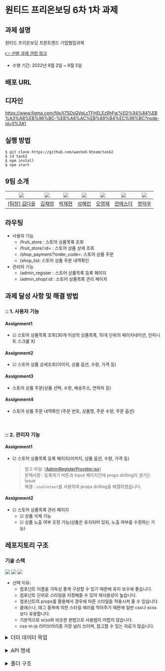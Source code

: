 # 원티드 프리온보딩 6차 1차 과제

## 과제 설명

원티드 프리온보딩 프론트엔드 기업협업과제

[👉 선발 과제 관련 링크](https://younuk.notion.site/f1d012dc9bec4fbc916b30e0fe332021)

- 수행 기간: 2022년 9월 2일 ~ 9월 5일

## 배포 URL

## 디자인

https://www.figma.com/file/Ii7SDsQVqLcTFHELEzRhFg/%ED%94%84%EB%A3%A8%EB%96%BC-%EB%A6%AC%EB%89%B4%EC%96%BC?node-id=0%3A1

## 실행 방법

```
$ git clone https://github.com/wanted-9team/task2
$ cd task2
$ npm install
$ npm start
```

## 9팀 소개

| <img src="https://avatars.githubusercontent.com/u/92010078?v=4"/> | <img src="https://avatars.githubusercontent.com/u/92101831?v=4"/> | <img src="https://avatars.githubusercontent.com/u/69101321?v=4"/> | <img src="https://avatars.githubusercontent.com/u/59791809?v=4"> | <img src="https://avatars.githubusercontent.com/u/85508157?v=4"/> | <img src="https://avatars.githubusercontent.com/u/71773680?v=4"> | <img src="https://avatars.githubusercontent.com/u/97271725?v=4"> |
| ----------------------------------------------------------------- | ----------------------------------------------------------------- | ----------------------------------------------------------------- | ---------------------------------------------------------------- | ----------------------------------------------------------------- | ---------------------------------------------------------------- | ---------------------------------------------------------------- |
| <a href="https://github.com/many-yun">[팀장] 김다윤</a>           | <a href="https://github.com/blcklamb">김채정</a>                  | <a href="https://github.com/jaehyeon74">박재현</a>                | <a href="https://github.com/hlezg08">성혜린</a>                  | <a href="https://github.com/sacultang">오영재</a>                 | <a href="https://github.com/estherjj">전에스더</a>               | <a href="https://github.com/jungdeokwoo">정덕우</a>              |

## 라우팅

- 사용자 기능
  - /fruit_store : 스토어 상품목록 조회
  - /fruit_store/:id= : 스토어 상품 상세 조회
  - /shop_payment/?order_code=: 스토어 상품 주문
  - /shop_list: 스토어 상품 주문 내역확인
- 관리자 기능
  - /admin_register : 스토어 상품목록 등록 페이지
  - /admin_shop/:id : 스토어 상품목록 관리 페이지

## 과제 달성 사항 및 해결 방법

### :: 1. 사용자 기능

#### Assignment1

- &#9745; 스토어 상품목록 조회(30개 이상의 상품목록, 10개 단위의 페이지네이션, 인피니트 스크롤 X)

#### Assignment2

- &#9745; 스토어 상품 상세조회(이미지, 상품 옵션, 수량, 가격 등)

#### Assignment3

- 스토어 상품 주문(상품 선택, 수량, 배송주소, 연락처 등)

#### Assignment4

- 스토어 상품 주문 내역확인 (주문 번호, 상품명, 주문 수량, 주문 옵션)

<br/>

### :: 2. 관리자 기능

#### Assignment1

- &#9745; 스토어 상품목록 등록 페이지(이미지, 상품 옵션, 수량, 가격 등)
  > 참고 파일: [[AdminRegisterProvider.jsx](https://github.com/wanted-9team/task2/blob/dev/src/store/AdminRegisterProvider.jsx)]
  > <br>
  > 문제사항 : 등록하기 버튼과 Input 페이지간에 props drilling이 생기는 Issue <br>
  > 해결 : `useContext`를 사용하여 props drilling을 해결하였습니다.

#### Assignment2

- &#9745; 스토어 상품목록 관리 페이지
  - &#9745; 상품 삭제 기능
  - &#9745; 상품 노출 여부 조정 기능(상품은 유지되어 있되, 노출 여부를 수정하는 기능)

## 레포지토리 구조

### 기술 스택

<img src="https://img.shields.io/badge/JavaScript-323330?style=for-the-badge&logo=javascript&logoColor=F7DF1E"/>

<img src="https://img.shields.io/badge/React-20232A?style=for-the-badge&logo=react&logoColor=61DAFB"/>

<img src="https://img.shields.io/badge/styled--components-DB7093?style=for-the-badge&logo=styled-components&logoColor=white"/>

- 선택 이유:
  - 컴포넌트 이름을 가독성 좋게 구성할 수 있기 때문에 유지 보수에 좋습니다.
  - 컴포넌트 단위로 스타일을 지정해줄 수 있어 재사용성이 높습니다.
  - 컴포넌트의 props를 활용해서 경우에 따른 스타일을 적용시켜 줄 수 있습니다.
  - 클래스나, 태그 중복에 의한 스타일 에러를 막아주기 때문에 일반 css나 scss보다 유용합니다.
  - 기본적으로 scss와 비슷한 문법으로 사용법이 어렵지 않습니다.
  - css-in-js 라이브러리중 가장 널리 쓰이며, 참고할 수 있는 자료가 많습니다.

<details>
<summary style="font-size:17px">더미 데이터 목업</summary>

`src/mocks/data.js`

```
[
	{
		id:
		name:
		imageUrls: [ ]
		quantity : ?
		price:
		status:[sale,soldout, best]
		sale : 10
		select : [{option:1kg, price:10000},{option:2kg, price:18000}]
		description : ""
		origin: ""
		shipping:{option: "", price: 0, info: ""}
		visible:true
	}
]
```

</details>
<br>
<details>
<summary style="font-size:17px"> API 명세</summary>

### 1. 상품조회

- url : `/productlist`
- method : `GET`
- parameter : `page=number`

#### 응답예시

```
data:
	list: (10) [{…}, {…}, {…}, {…}, {…}, {…}, {…}, {…}, {…}, {…}]
	totalPage: 4
	totalResults: 32
```

### 2. 상품등록

- url : `/createproduct`
- method : `POST`
- body :
  - **id**: number
    **name**: string
    **imageUrl**: string[]
    **quantity**: number
    **price**: number
    **status**: string[]
    **sale**: number
    **select**: [ {option: string, price: number} ]
    **description**: string[]
    **origin**: string
    **shipping**: {option: string, price: number, info: string}
    **visible**: boolean

#### 응답예시

```
// status: 400
data: {message: 'required data is not present'}

// status: 200
data: {message: '등록되었습니다.'}
```

### 3. 상품 삭제

- method : `DELETE`
- url : `/deleteproduct`
- parameter : `id=number`

#### 응답예시

```
status: 204
statusText: "No Content"
```

### 4. 주문내역

- url : `/orderlist`
- method : `GET`

#### 응답예시

```
data: {
    email: '',
    userName: '',
    productName: '',
    deliveryMemo: '',
    price: '',
    phone: '',
    select: '',
    totalPrice: '',
    boughtNumber: 1,
    orderNumber: '',
    imageUrl: '',
    shipping: {
      option: '',
      price: 0,
      info: '',
    },
    origin: '',
    id: 0,
    sale: 0,
    address: '',
    detailAddress: '',
    fullAddress: '',
  }


```

### 5. 주문등록

- url : `/createorde`
- method : `POST`
- body :

  - {
    email: '',  
    userName: '',  
    productName: '',  
    deliveryMemo: '',  
    price: '',  
    phone: '',  
    select: '',  
    totalPrice: '',  
    boughtNumber: 1,  
    orderNumber: '',  
    imageUrl: '',  
    shipping: {  
    option: '',  
    price: 0,  
    info: '',  
    },  
    origin: '',  
    id: 0,  
    sale: 0,  
    address: '',  
    detailAddress: '',  
    fullAddress: '',  
    }

    #### 응답예시

```
// status: 400
data: {message: 'No-Data'}

// status: 200
data: {message: '등록되었습니다.'}
```

</details>

</details>
<br>
<details>
<summary style="font-size:17px">폴더 구조</summary>

```
│  App.jsx
│  index.jsx
│
├─api
│   └─index.js
│
├─components
│   ├─Admin
│   │   ├─AdminRegister
│   │   │   ├─AdminImageUpload
│   │   │   ├─AdminInput
│   │   │   └─AdminOption
│   │   ├─AdminShop
│   │   └─AdminShopItem
│   │
│   ├─common
│	  │   ├─Carosuel
│   │   ├─Footer
│   │   ├─Headers
│   │   ├─Pagination
│   │   └─Status
│   │
│   ├─FruitStore
│   │   ├─FruitStoreItem
│   │   └─FruitStoreList
│		│
│   └─ShopPayment
│       ├─DaumPostCode
│       ├─OrderSummary
│       ├─ShopList
│       └─ShopPaymentInfo
├─mocks
│
├─pages
│   ├─Admin
│   ├─FruitStore
│   ├─FruitStoreDetail
│   ├─ShopList
│   └─ShopPayment
│
├─store
│
├─styles
│
└─utils
```

</details>
